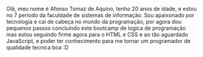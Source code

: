 Olá, meu nome é Afonso Tomaz de Aquino, tenho 20 anos de idade, e estou no 7 periodo da faculdade de sistemas de informação.
Sou apaixonado por tecnologia e cai de cabeça no mundo da programação, por agora dou pequenos passos concluindo este bootcamp de logica de programação
mas estou seguindo firme agora para o HTML e CSS e ao tão aguardado JavaScript, e poder ter conhecimento para me tornar um programador de qualidade tecnica boa :D
